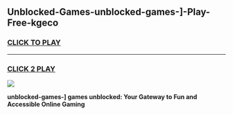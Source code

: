 
## Unblocked-Games-unblocked-games-]-Play-Free-kgeco
<h3>
<a href="https://premium76.site?title=unblocked-games-]&ref=22A">CLICK TO PLAY</a></h3>
<hr>

<h3>
<a href="https://premium76.site?title=unblocked-games-]&ref=22A">CLICK 2 PLAY</a>
  
</h3>

<a href="https://premium76.site?title=unblocked-games-]&ref=22A"><img src="https://clearcache.store/games.png"></a>


**unblocked-games-] games unblocked: Your Gateway to Fun and Accessible Online Gaming**
